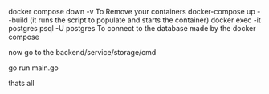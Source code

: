 docker compose down -v To Remove your containers
docker-compose up --build (it runs the script to populate and starts the container) 
docker exec -it postgres psql -U postgres To connect to the database made by the docker compose 


now go to the backend/service/storage/cmd 

go run main.go 

thats all 